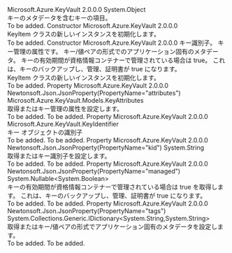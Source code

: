 <Type Name="KeyItem" FullName="Microsoft.Azure.KeyVault.Models.KeyItem">
  <TypeSignature Language="C#" Value="public class KeyItem" />
  <TypeSignature Language="ILAsm" Value=".class public auto ansi beforefieldinit KeyItem extends System.Object" />
  <TypeSignature Language="DocId" Value="T:Microsoft.Azure.KeyVault.Models.KeyItem" />
  <TypeSignature Language="VB.NET" Value="Public Class KeyItem" />
  <TypeSignature Language="F#" Value="type KeyItem = class" />
  <AssemblyInfo>
    <AssemblyName>Microsoft.Azure.KeyVault</AssemblyName>
    <AssemblyVersion>2.0.0.0</AssemblyVersion>
  </AssemblyInfo>
  <Base>
    <BaseTypeName>System.Object</BaseTypeName>
  </Base>
  <Interfaces />
  <Docs>
    <summary>
            キーのメタデータを含むキーの項目。
            </summary>
    <remarks>To be added.</remarks>
  </Docs>
  <Members>
    <Member MemberName=".ctor">
      <MemberSignature Language="C#" Value="public KeyItem ();" />
      <MemberSignature Language="ILAsm" Value=".method public hidebysig specialname rtspecialname instance void .ctor() cil managed" />
      <MemberSignature Language="DocId" Value="M:Microsoft.Azure.KeyVault.Models.KeyItem.#ctor" />
      <MemberSignature Language="VB.NET" Value="Public Sub New ()" />
      <MemberType>Constructor</MemberType>
      <AssemblyInfo>
        <AssemblyName>Microsoft.Azure.KeyVault</AssemblyName>
        <AssemblyVersion>2.0.0.0</AssemblyVersion>
      </AssemblyInfo>
      <Parameters />
      <Docs>
        <summary>
            KeyItem クラスの新しいインスタンスを初期化します。
            </summary>
        <remarks>To be added.</remarks>
      </Docs>
    </Member>
    <Member MemberName=".ctor">
      <MemberSignature Language="C#" Value="public KeyItem (string kid = null, Microsoft.Azure.KeyVault.Models.KeyAttributes attributes = null, System.Collections.Generic.IDictionary&lt;string,string&gt; tags = null, Nullable&lt;bool&gt; managed = null);" />
      <MemberSignature Language="ILAsm" Value=".method public hidebysig specialname rtspecialname instance void .ctor(string kid, class Microsoft.Azure.KeyVault.Models.KeyAttributes attributes, class System.Collections.Generic.IDictionary`2&lt;string, string&gt; tags, valuetype System.Nullable`1&lt;bool&gt; managed) cil managed" />
      <MemberSignature Language="DocId" Value="M:Microsoft.Azure.KeyVault.Models.KeyItem.#ctor(System.String,Microsoft.Azure.KeyVault.Models.KeyAttributes,System.Collections.Generic.IDictionary{System.String,System.String},System.Nullable{System.Boolean})" />
      <MemberSignature Language="VB.NET" Value="Public Sub New (Optional kid As String = null, Optional attributes As KeyAttributes = null, Optional tags As IDictionary(Of String, String) = null, Optional managed As Nullable(Of Boolean) = null)" />
      <MemberSignature Language="F#" Value="new Microsoft.Azure.KeyVault.Models.KeyItem : string * Microsoft.Azure.KeyVault.Models.KeyAttributes * System.Collections.Generic.IDictionary&lt;string, string&gt; * Nullable&lt;bool&gt; -&gt; Microsoft.Azure.KeyVault.Models.KeyItem" Usage="new Microsoft.Azure.KeyVault.Models.KeyItem (kid, attributes, tags, managed)" />
      <MemberType>Constructor</MemberType>
      <AssemblyInfo>
        <AssemblyName>Microsoft.Azure.KeyVault</AssemblyName>
        <AssemblyVersion>2.0.0.0</AssemblyVersion>
      </AssemblyInfo>
      <Parameters>
        <Parameter Name="kid" Type="System.String" />
        <Parameter Name="attributes" Type="Microsoft.Azure.KeyVault.Models.KeyAttributes" />
        <Parameter Name="tags" Type="System.Collections.Generic.IDictionary&lt;System.String,System.String&gt;" />
        <Parameter Name="managed" Type="System.Nullable&lt;System.Boolean&gt;" />
      </Parameters>
      <Docs>
        <param name="kid">キー識別子。</param>
        <param name="attributes">キー管理の属性です。</param>
        <param name="tags">キー/値ペアの形式でのアプリケーション固有のメタデータ。</param>
        <param name="managed">キーの有効期間が資格情報コンテナーで管理されている場合は true。 これは、キーのバックアップし、管理、証明書が true になります。</param>
        <summary>
            KeyItem クラスの新しいインスタンスを初期化します。
            </summary>
        <remarks>To be added.</remarks>
      </Docs>
    </Member>
    <Member MemberName="Attributes">
      <MemberSignature Language="C#" Value="public Microsoft.Azure.KeyVault.Models.KeyAttributes Attributes { get; set; }" />
      <MemberSignature Language="ILAsm" Value=".property instance class Microsoft.Azure.KeyVault.Models.KeyAttributes Attributes" />
      <MemberSignature Language="DocId" Value="P:Microsoft.Azure.KeyVault.Models.KeyItem.Attributes" />
      <MemberSignature Language="VB.NET" Value="Public Property Attributes As KeyAttributes" />
      <MemberSignature Language="F#" Value="member this.Attributes : Microsoft.Azure.KeyVault.Models.KeyAttributes with get, set" Usage="Microsoft.Azure.KeyVault.Models.KeyItem.Attributes" />
      <MemberType>Property</MemberType>
      <AssemblyInfo>
        <AssemblyName>Microsoft.Azure.KeyVault</AssemblyName>
        <AssemblyVersion>2.0.0.0</AssemblyVersion>
      </AssemblyInfo>
      <Attributes>
        <Attribute>
          <AttributeName>Newtonsoft.Json.JsonProperty(PropertyName="attributes")</AttributeName>
        </Attribute>
      </Attributes>
      <ReturnValue>
        <ReturnType>Microsoft.Azure.KeyVault.Models.KeyAttributes</ReturnType>
      </ReturnValue>
      <Docs>
        <summary>
            取得またはキー管理の属性を設定します。
            </summary>
        <value>To be added.</value>
        <remarks>To be added.</remarks>
      </Docs>
    </Member>
    <Member MemberName="Identifier">
      <MemberSignature Language="C#" Value="public Microsoft.Azure.KeyVault.KeyIdentifier Identifier { get; }" />
      <MemberSignature Language="ILAsm" Value=".property instance class Microsoft.Azure.KeyVault.KeyIdentifier Identifier" />
      <MemberSignature Language="DocId" Value="P:Microsoft.Azure.KeyVault.Models.KeyItem.Identifier" />
      <MemberSignature Language="VB.NET" Value="Public ReadOnly Property Identifier As KeyIdentifier" />
      <MemberSignature Language="F#" Value="member this.Identifier : Microsoft.Azure.KeyVault.KeyIdentifier" Usage="Microsoft.Azure.KeyVault.Models.KeyItem.Identifier" />
      <MemberType>Property</MemberType>
      <AssemblyInfo>
        <AssemblyName>Microsoft.Azure.KeyVault</AssemblyName>
        <AssemblyVersion>2.0.0.0</AssemblyVersion>
      </AssemblyInfo>
      <ReturnValue>
        <ReturnType>Microsoft.Azure.KeyVault.KeyIdentifier</ReturnType>
      </ReturnValue>
      <Docs>
        <summary>
            キー オブジェクトの識別子
            </summary>
        <value>To be added.</value>
        <remarks>To be added.</remarks>
      </Docs>
    </Member>
    <Member MemberName="Kid">
      <MemberSignature Language="C#" Value="public string Kid { get; set; }" />
      <MemberSignature Language="ILAsm" Value=".property instance string Kid" />
      <MemberSignature Language="DocId" Value="P:Microsoft.Azure.KeyVault.Models.KeyItem.Kid" />
      <MemberSignature Language="VB.NET" Value="Public Property Kid As String" />
      <MemberSignature Language="F#" Value="member this.Kid : string with get, set" Usage="Microsoft.Azure.KeyVault.Models.KeyItem.Kid" />
      <MemberType>Property</MemberType>
      <AssemblyInfo>
        <AssemblyName>Microsoft.Azure.KeyVault</AssemblyName>
        <AssemblyVersion>2.0.0.0</AssemblyVersion>
      </AssemblyInfo>
      <Attributes>
        <Attribute>
          <AttributeName>Newtonsoft.Json.JsonProperty(PropertyName="kid")</AttributeName>
        </Attribute>
      </Attributes>
      <ReturnValue>
        <ReturnType>System.String</ReturnType>
      </ReturnValue>
      <Docs>
        <summary>
            取得またはキー識別子を設定します。
            </summary>
        <value>To be added.</value>
        <remarks>To be added.</remarks>
      </Docs>
    </Member>
    <Member MemberName="Managed">
      <MemberSignature Language="C#" Value="public Nullable&lt;bool&gt; Managed { get; }" />
      <MemberSignature Language="ILAsm" Value=".property instance valuetype System.Nullable`1&lt;bool&gt; Managed" />
      <MemberSignature Language="DocId" Value="P:Microsoft.Azure.KeyVault.Models.KeyItem.Managed" />
      <MemberSignature Language="VB.NET" Value="Public ReadOnly Property Managed As Nullable(Of Boolean)" />
      <MemberSignature Language="F#" Value="member this.Managed : Nullable&lt;bool&gt;" Usage="Microsoft.Azure.KeyVault.Models.KeyItem.Managed" />
      <MemberType>Property</MemberType>
      <AssemblyInfo>
        <AssemblyName>Microsoft.Azure.KeyVault</AssemblyName>
        <AssemblyVersion>2.0.0.0</AssemblyVersion>
      </AssemblyInfo>
      <Attributes>
        <Attribute>
          <AttributeName>Newtonsoft.Json.JsonProperty(PropertyName="managed")</AttributeName>
        </Attribute>
      </Attributes>
      <ReturnValue>
        <ReturnType>System.Nullable&lt;System.Boolean&gt;</ReturnType>
      </ReturnValue>
      <Docs>
        <summary>
            キーの有効期間が資格情報コンテナーで管理されている場合は true を取得します。 これは、キーのバックアップし、管理、証明書が true になります。
            </summary>
        <value>To be added.</value>
        <remarks>To be added.</remarks>
      </Docs>
    </Member>
    <Member MemberName="Tags">
      <MemberSignature Language="C#" Value="public System.Collections.Generic.IDictionary&lt;string,string&gt; Tags { get; set; }" />
      <MemberSignature Language="ILAsm" Value=".property instance class System.Collections.Generic.IDictionary`2&lt;string, string&gt; Tags" />
      <MemberSignature Language="DocId" Value="P:Microsoft.Azure.KeyVault.Models.KeyItem.Tags" />
      <MemberSignature Language="VB.NET" Value="Public Property Tags As IDictionary(Of String, String)" />
      <MemberSignature Language="F#" Value="member this.Tags : System.Collections.Generic.IDictionary&lt;string, string&gt; with get, set" Usage="Microsoft.Azure.KeyVault.Models.KeyItem.Tags" />
      <MemberType>Property</MemberType>
      <AssemblyInfo>
        <AssemblyName>Microsoft.Azure.KeyVault</AssemblyName>
        <AssemblyVersion>2.0.0.0</AssemblyVersion>
      </AssemblyInfo>
      <Attributes>
        <Attribute>
          <AttributeName>Newtonsoft.Json.JsonProperty(PropertyName="tags")</AttributeName>
        </Attribute>
      </Attributes>
      <ReturnValue>
        <ReturnType>System.Collections.Generic.IDictionary&lt;System.String,System.String&gt;</ReturnType>
      </ReturnValue>
      <Docs>
        <summary>
            取得またはキー/値ペアの形式でアプリケーション固有のメタデータを設定します。
            </summary>
        <value>To be added.</value>
        <remarks>To be added.</remarks>
      </Docs>
    </Member>
  </Members>
</Type>